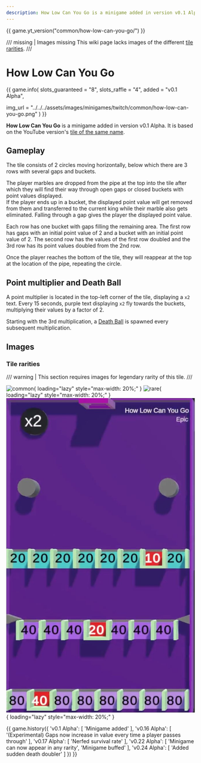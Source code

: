```yaml
---
description: How Low Can You Go is a minigame added in version v0.1 Alpha. It is based on the YouTube version of the same name.
---
```


{{ game.yt_version("common/how-low-can-you-go/") }}

/// missing | Images missing
This wiki page lacks images of the different [tile rarities](#tile-rarities).
///

# How Low Can You Go

{{ game.info(
  slots_guaranteed = "8",
  slots_raffle     = "4",
  added            = "v0.1 Alpha",
  
  img_url = "../../../assets/images/minigames/twitch/common/how-low-can-you-go.png"
) }}

**How Low Can You Go** is a minigame added in version v0.1 Alpha. It is based on the YouTube version's [tile of the same name](../../youtube-minigames/common/how-low-can-you-go.md).

## Gameplay

The tile consists of 2 circles moving horizontally, below which there are 3 rows with several gaps and buckets.

The player marbles are dropped from the pipe at the top into the tile after which they will find their way through open gaps or closed buckets with point values displayed.  
If the player ends up in a bucket, the displayed point value will get removed from them and transferred to the current king while their marble also gets eliminated. Falling through a gap gives the player the displayed point value.

Each row has one bucket with gaps filling the remaining area. The first row has gaps with an initial point value of 2 and a bucket with an initial point value of 2. The second row has the values of the first row doubled and the 3rd row has its point values doubled from the 2nd row.

Once the player reaches the bottom of the tile, they will reappear at the top at the location of the pipe, repeating the circle.

## Point multiplier and Death Ball

A point multiplier is located in the top-left corner of the tile, displaying a `x2` text. Every 15 seconds, purple text displaying `x2` fly towards the buckets, multiplying their values by a factor of 2.

Starting with the 3rd multiplication, a [Death Ball](../../mechanics/death-ball.md) is spawned every subsequent multiplication.

## Images

### Tile rarities

/// warning |
This section requires images for legendary rarity of this tile.
///

![common](../../assets/images/minigames/twitch/common/how-low-can-you-go.png "Common rarity version"){ loading="lazy" style="max-width: 20%;" }
![rare](../../assets/images/minigames/twitch/rare/how-low-can-you-go.png "Rare rarity verion"){ loading="lazy" style="max-width: 20%;" }
![epic](../../assets/images/minigames/twitch/epic/how-low-can-you-go.png "Epic rarity version"){ loading="lazy" style="max-width: 20%;" }

<!-- No images yet.
![legendary](../../assets/images/minigames/twitch/legendary/how-low-can-you-go.png "Legendary rarity version"){ loading="lazy" style="max-width: 20%;" }
-->

{{ game.history({
  'v0.1 Alpha': [
    'Minigame added'
  ],
  'v0.16 Alpha': [
    '(Experimental) Gaps now increase in value every time a player passes through'
  ],
  'v0.17 Alpha': [
    'Nerfed survival rate'
  ],
  'v0.22 Alpha': [
    'Minigame can now appear in any rarity',
    'Minigame buffed'
  ],
  'v0.24 Alpha': [
    'Added sudden death doubler'
  ]
}) }}